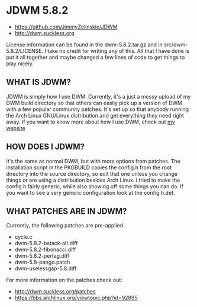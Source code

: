 # JDWM 5.8.2
* https://github.com/JimmyZelinskie/JDWM
* http://dwm.suckless.org

License information can be found in the dwm-5.8.2.tar.gz and in src/dwm-5.8.2/LICENSE.
I take no credit for writing any of this. All that I have done is put it all together and maybe changed a few lines of code to get things to play nicely.

## WHAT IS JDWM?
JDWM is simply how I use DWM. Currently, it's a just a messy upload of my DWM build directory so that others can easily pick up a version of DWM with a few popular community patches. It's set up so that anybody running the Arch Linux GNU/Linux distribution and get everything they need right away.
If you want to know more about how I use DWM, check out [my website](http://jzelinskie.com)

## HOW DOES I JDWM?
It's the same as normal DWM, but with more options from patches. The installation script in the PKGBUILD copies the config.h from the root directory into the source directory, so edit that one unless you change things or are using a distribution besides Arch Linux.
I tried to make the config.h fairly generic, while also showing off some things you can do. If you want to see a very generic configuration look at the config.h.def.

## WHAT PATCHES ARE IN JDWM?
Currently, the following patches are pre-applied:

* cycle.c
* dwm-5.8.2-bstack-alt.diff
* dwm-5.8.2-fibonacci.diff
* dwm-5.8.2-pertag.diff
* dwm-5.8-pango.patch
* dwm-uselessgap-5.8.diff

For more information on the patches check out:

* http://dwm.suckless.org/patches
* https://bbs.archlinux.org/viewtopic.php?id=92895
